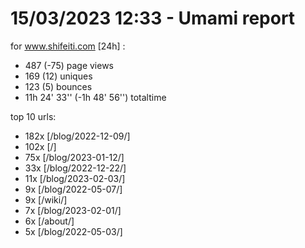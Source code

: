 # 15/03/2023 12:33 - Umami report
for www.shifeiti.com [24h] :

 - 487 (-75) page views
 - 169 (12) uniques
 - 123 (5) bounces
 - 11h 24' 33'' (-1h 48' 56'') totaltime


top 10 urls:
 - 182x [/blog/2022-12-09/]
 - 102x [/]
 - 75x [/blog/2023-01-12/]
 - 33x [/blog/2022-12-22/]
 - 11x [/blog/2023-02-03/]
 - 9x [/blog/2022-05-07/]
 - 9x [/wiki/]
 - 7x [/blog/2023-02-01/]
 - 6x [/about/]
 - 5x [/blog/2022-05-03/]


